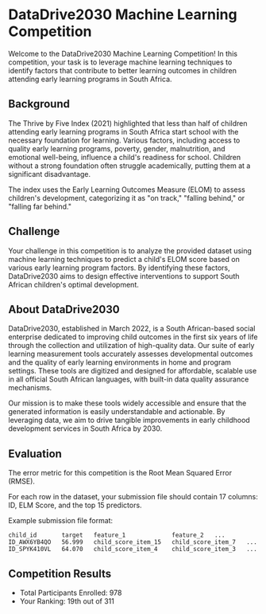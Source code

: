 # DataDrive2030 Machine Learning Competition

Welcome to the DataDrive2030 Machine Learning Competition! In this competition, your task is to leverage machine learning techniques to identify factors that contribute to better learning outcomes in children attending early learning programs in South Africa.

## Background

The Thrive by Five Index (2021) highlighted that less than half of children attending early learning programs in South Africa start school with the necessary foundation for learning. Various factors, including access to quality early learning programs, poverty, gender, malnutrition, and emotional well-being, influence a child's readiness for school. Children without a strong foundation often struggle academically, putting them at a significant disadvantage.

The index uses the Early Learning Outcomes Measure (ELOM) to assess children's development, categorizing it as "on track," "falling behind," or "falling far behind."

## Challenge

Your challenge in this competition is to analyze the provided dataset using machine learning techniques to predict a child's ELOM score based on various early learning program factors. By identifying these factors, DataDrive2030 aims to design effective interventions to support South African children's optimal development.

## About DataDrive2030

DataDrive2030, established in March 2022, is a South African-based social enterprise dedicated to improving child outcomes in the first six years of life through the collection and utilization of high-quality data. Our suite of early learning measurement tools accurately assesses developmental outcomes and the quality of early learning environments in home and program settings. These tools are digitized and designed for affordable, scalable use in all official South African languages, with built-in data quality assurance mechanisms.

Our mission is to make these tools widely accessible and ensure that the generated information is easily understandable and actionable. By leveraging data, we aim to drive tangible improvements in early childhood development services in South Africa by 2030.

## Evaluation

The error metric for this competition is the Root Mean Squared Error (RMSE).

For each row in the dataset, your submission file should contain 17 columns: ID, ELM Score, and the top 15 predictors.

Example submission file format:

```
child_id       target   feature_1             feature_2   ...       
ID_AWX6YB4QO   56.999   child_score_item_15   child_score_item_7   ... 
ID_SPYK410VL   64.070   child_score_item_4    child_score_item_3   ...
```

## Competition Results

- Total Participants Enrolled: 978
- Your Ranking: 19th out of 311

